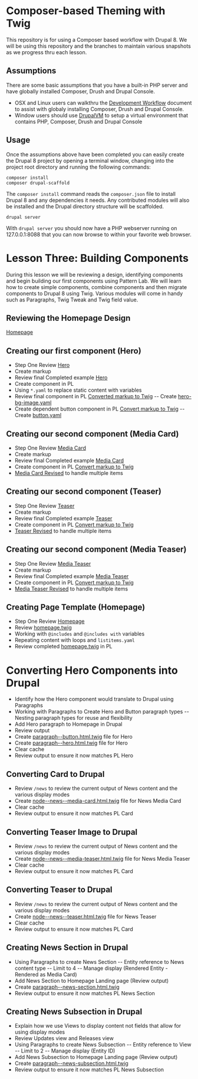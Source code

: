 # Composer-based Theming with Twig
This repository is for using a Composer based workflow with Drupal 8.  We will be using this repository and the branches to maintain various snapshots as we progress thru each lesson.

## Assumptions
There are some basic assumptions that you have a built-in PHP server and have globally installed Composer, Drush and Drupal Console.
- OSX and Linux users can walkthru the [Development Workflow](https://github.com/chazchumley/component-training/blob/master/docs/developer-workflow.pdf) document to assist with globaly installing Composer, Drush and Drupal Console.
- Window users should use [DrupalVM](https://www.drupalvm.com/) to setup a virtual environment that contains PHP, Composer, Drush and Drupal Console

## Usage
Once the assumptions above have been completed you can easily create the Drupal 8 project by opening a terminal window, changing into the project root directory and running the following commands:

```
composer install
composer drupal-scaffold
```
The `composer install` command reads the `composer.json` file to install Drupal 8 and any dependencies it needs.  Any contributed modules will also be installed and the Drupal directory structure will be scaffolded.

```
drupal server
```
With `drupal server` you should now have a PHP webserver running on 127.0.0.1:8088 that you can now browse to within your favorite web browser.

# Lesson Three: Building Components
During this lesson we will be reviewing a design, identifying components and begin building our first components using Pattern Lab.  We will learn how to create simple components, combine components and then migrate components to Drupal 8 using Twig.  Various modules will come in handy such as Paragraphs, Twig Tweak and Twig field value.

## Reviewing the Homepage Design
[Homepage](https://codepen.io/cchumley/full/PmPPMb/)

## Creating our first component (Hero)
- Step One Review [Hero](https://codepen.io/cchumley/full/eWppEy)
- Create markup
- Review final Completed example [Hero](https://codepen.io/cchumley/pen/eWppEy)
- Create component in PL
- Using `*.yaml` to replace static content with variables
- Review final component in PL [Converted markup to Twig](https://gist.github.com/chazchumley/3ddcf9d7374a29e179e5a50e39a5aeb4)
-- Create [hero-bg-image.yaml](https://gist.github.com/chazchumley/ba112f33855a10d686c194f571a79cc9)
- Create dependent button component in PL [Convert markup to Twig](https://gist.github.com/chazchumley/146d18bee71ef10395dd6351ae3347d6)
-- Create [button.yaml](https://gist.github.com/chazchumley/968e0c2f326c176b988f74ceed3a6863)

## Creating our second component (Media Card)
- Step One Review [Media Card](https://codepen.io/cchumley/full/aWvvKR/)
- Create markup
- Review final Completed example [Media Card](https://codepen.io/cchumley/pen/aWvvKR)
- Create component in PL [Convert markup to Twig](https://gist.github.com/chazchumley/92c201754b1c95f0f06d97b2b96f5d1e)
- [Media Card Revised](https://gist.github.com/chazchumley/6fde14bbf5b5cd159ac76cfc1805ee99) to handle multiple items

## Creating our second component (Teaser)
- Step One Review [Teaser](https://codepen.io/cchumley/full/EmVVMG/)
- Create markup
- Review final Completed example [Teaser](https://codepen.io/cchumley/pen/EmVVMG)
- Create component in PL [Convert markup to Twig](https://gist.github.com/chazchumley/b5772a59d980fcca8e7e08dae3ad353c)
- [Teaser Revised](https://gist.github.com/chazchumley/85e9e6c45e270f52e1a577273192389e) to handle multiple items

## Creating our second component (Media Teaser)
- Step One Review [Media Teaser](https://codepen.io/cchumley/full/Gmppwp/)
- Create markup
- Review final Completed example [Media Teaser](https://codepen.io/cchumley/pen/Gmppwp)
- Create component in PL [Convert markup to Twig](https://gist.github.com/chazchumley/28114f7f9f26c22cf282a42305bb84c9)
- [Media Teaser Revised](https://gist.github.com/chazchumley/1c9dffb0a75187dfb2e47b401c55bbb2) to handle multiple items

## Creating Page Template (Homepage)
- Step One Review [Homepage](https://codepen.io/cchumley/full/PmPPMb/)
- Review [homepage.twig](https://gist.github.com/chazchumley/d7abbaf8b80d2c4f35879b1084fa44d8)
- Working with `@includes` and `@includes with` variables
- Repeating content with loops and `listitems.yaml`
- Review completed [homepage.twig](https://gist.github.com/chazchumley/b5162cd77b831f1edb168da9f476f211) in PL

# Converting Hero Components into Drupal
- Identify how the Hero component would translate to Drupal using Paragraphs
- Working with Paragraphs to Create Hero and Button paragraph types
-- Nesting paragraph types for reuse and flexibility
- Add Hero paragraph to Homepage in Drupal
- Review output
- Create [paragraph--button.html.twig](https://gist.github.com/chazchumley/3cac479c1040b29f904eb29060fecf27) file for Hero
- Create [paragraph--hero.html.twig](https://gist.github.com/chazchumley/73fa8a5faa1a83f1fbea0dc1d4013aea) file for Hero
- Clear cache
- Review output to ensure it now matches PL Hero

## Converting Card to Drupal
- Review `/news` to review the current output of News content and the various display modes
- Create [node--news--media-card.html.twig](https://gist.github.com/chazchumley/8113e803cab0ef073d435fd1a34345a5) file for News Media Card
- Clear cache
- Review output to ensure it now matches PL Card

## Converting Teaser Image to Drupal
- Review `/news` to review the current output of News content and the various display modes
- Create [node--news--media-teaser.html.twig](https://gist.github.com/chazchumley/036ed78c3be37fc122ebc3e905d7b7ef) file for News Media Teaser
- Clear cache
- Review output to ensure it now matches PL Card

## Converting Teaser to Drupal
- Review `/news` to review the current output of News content and the various display modes
- Create [node--news--teaser.html.twig](https://gist.github.com/chazchumley/84634de0f8adb307311c3fcb04eae895) file for News Teaser
- Clear cache
- Review output to ensure it now matches PL Card

## Creating News Section in Drupal
- Using Paragraphs to create News Section
-- Entity reference to News content type
-- Limit to 4
-- Manage display (Rendered Entity - Rendered as Media Card)
- Add News Section to Homepage Landing page (Review output)
- Create [paragraph--news-section.html.twig](https://gist.github.com/chazchumley/1305b6cd25eae5fe9850858d93a7bdd6)
- Review output to ensure it now matches PL News Section

## Creating News Subsection in Drupal
- Explain how we use Views to display content not fields that allow for using display modes
- Review Updates view and Releases view
- Using Paragraphs to create News Subsection
-- Entity reference to View
-- Limit to 2
-- Manage display (Entity ID)
- Add News Subsection to Homepage Landing page (Review output)
- Create [paragraph--news-subsection.html.twig](https://gist.github.com/chazchumley/e803da8d069da5e562182a99b01dc339)
- Review output to ensure it now matches PL News Subsection
